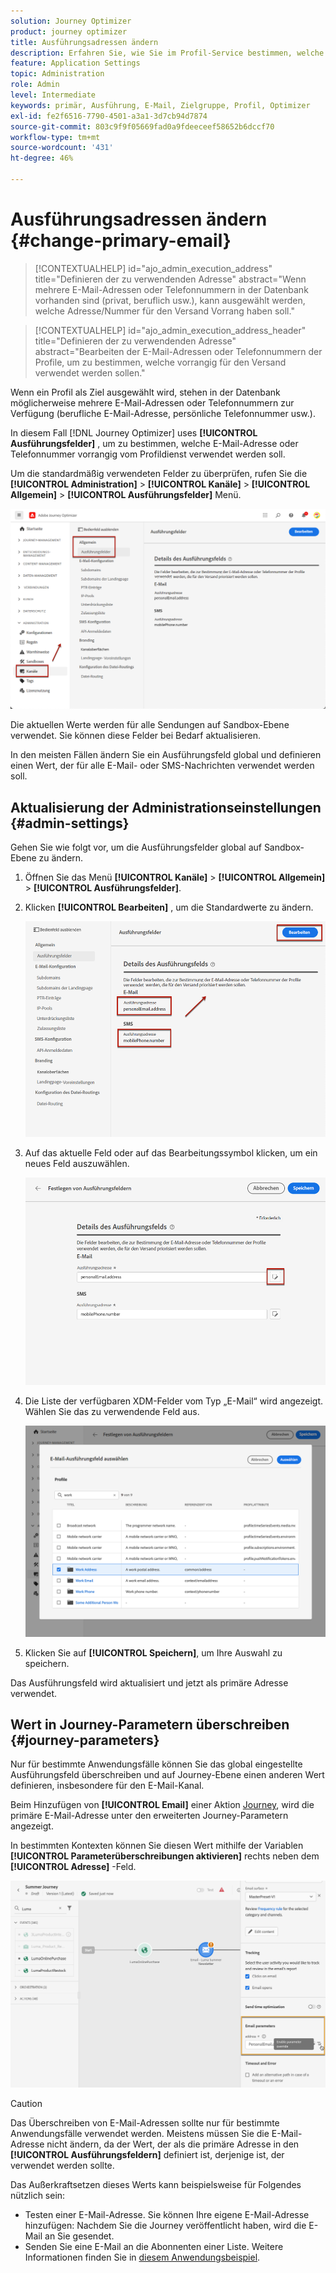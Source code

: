 ```yaml
---
solution: Journey Optimizer
product: journey optimizer
title: Ausführungsadressen ändern
description: Erfahren Sie, wie Sie im Profil-Service bestimmen, welche E-Mail-Adresse verwendet werden soll.
feature: Application Settings
topic: Administration
role: Admin
level: Intermediate
keywords: primär, Ausführung, E-Mail, Zielgruppe, Profil, Optimizer
exl-id: fe2f6516-7790-4501-a3a1-3d7cb94d7874
source-git-commit: 803c9f9f05669fad0a9fdeeceef58652b6dccf70
workflow-type: tm+mt
source-wordcount: '431'
ht-degree: 46%

---
```


# Ausführungsadressen ändern {#change-primary-email}

>[!CONTEXTUALHELP]
>id="ajo_admin_execution_address"
>title="Definieren der zu verwendenden Adresse"
>abstract="Wenn mehrere E-Mail-Adressen oder Telefonnummern in der Datenbank vorhanden sind (privat, beruflich usw.), kann ausgewählt werden, welche Adresse/Nummer für den Versand Vorrang haben soll."

>[!CONTEXTUALHELP]
>id="ajo_admin_execution_address_header"
>title="Definieren der zu verwendenden Adresse"
>abstract="Bearbeiten der E-Mail-Adressen oder Telefonnummern der Profile, um zu bestimmen, welche vorrangig für den Versand verwendet werden sollen."

Wenn ein Profil als Ziel ausgewählt wird, stehen in der Datenbank möglicherweise mehrere E-Mail-Adressen oder Telefonnummern zur Verfügung (berufliche E-Mail-Adresse, persönliche Telefonnummer usw.).

In diesem Fall [!DNL Journey Optimizer] uses **[!UICONTROL Ausführungsfelder]** , um zu bestimmen, welche E-Mail-Adresse oder Telefonnummer vorrangig vom Profildienst verwendet werden soll.

Um die standardmäßig verwendeten Felder zu überprüfen, rufen Sie die **[!UICONTROL Administration]** > **[!UICONTROL Kanäle]** > **[!UICONTROL Allgemein]** > **[!UICONTROL Ausführungsfelder]** Menü.

![](assets/primary-address-execution-fields.png)

Die aktuellen Werte werden für alle Sendungen auf Sandbox-Ebene verwendet. Sie können diese Felder bei Bedarf aktualisieren.

In den meisten Fällen ändern Sie ein Ausführungsfeld global und definieren einen Wert, der für alle E-Mail- oder SMS-Nachrichten verwendet werden soll. <!--[Learn how](#admin-settings)-->

<!--In some specific use cases only, you can override the value set globally and define a different value at the journey level. [Learn more](#journey-parameters)-->

## Aktualisierung der Administrationseinstellungen {#admin-settings}

Gehen Sie wie folgt vor, um die Ausführungsfelder global auf Sandbox-Ebene zu ändern.

1. Öffnen Sie das Menü **[!UICONTROL Kanäle]** > **[!UICONTROL Allgemein]** > **[!UICONTROL Ausführungsfelder]**.

1. Klicken **[!UICONTROL Bearbeiten]** , um die Standardwerte zu ändern.

   ![](assets/primary-address.png)

1. Auf das aktuelle Feld oder auf das Bearbeitungssymbol klicken, um ein neues Feld auszuwählen.

   ![](assets/primary-address-edit.png)

1. Die Liste der verfügbaren XDM-Felder vom Typ „E-Mail“ wird angezeigt. Wählen Sie das zu verwendende Feld aus.

   ![](assets/primary-address-select-field.png)

1. Klicken Sie auf **[!UICONTROL Speichern]**, um Ihre Auswahl zu speichern.

Das Ausführungsfeld wird aktualisiert und jetzt als primäre Adresse verwendet.

<!--1. You can also select an additional field to use as secondary email address. This allows you to determine which field to use if the primary field is empty for a profile. -->

## Wert in Journey-Parametern überschreiben {#journey-parameters}

Nur für bestimmte Anwendungsfälle können Sie das global eingestellte Ausführungsfeld überschreiben und auf Journey-Ebene einen anderen Wert definieren, insbesondere für den E-Mail-Kanal.

Beim Hinzufügen von **[!UICONTROL Email]** einer Aktion [Journey](../email/create-email.md#create-email-journey-campaign), wird die primäre E-Mail-Adresse unter den erweiterten Journey-Parametern angezeigt.

In bestimmten Kontexten können Sie diesen Wert mithilfe der Variablen **[!UICONTROL Parameterüberschreibungen aktivieren]** rechts neben dem **[!UICONTROL Adresse]** -Feld.

![](assets/journey-enable-parameter-override.png)

>[!CAUTION]
>
>Das Überschreiben von E-Mail-Adressen sollte nur für bestimmte Anwendungsfälle verwendet werden. Meistens müssen Sie die E-Mail-Adresse nicht ändern, da der Wert, der als die primäre Adresse in den **[!UICONTROL Ausführungsfeldern]** definiert ist, derjenige ist, der verwendet werden sollte.

Das Außerkraftsetzen dieses Werts kann beispielsweise für Folgendes nützlich sein:

* Testen einer E-Mail-Adresse. Sie können Ihre eigene E-Mail-Adresse hinzufügen: Nachdem Sie die Journey veröffentlicht haben, wird die E-Mail an Sie gesendet.
* Senden Sie eine E-Mail an die Abonnenten einer Liste. Weitere Informationen finden Sie in [diesem Anwendungsbeispiel](../building-journeys/message-to-subscribers-uc.md).
